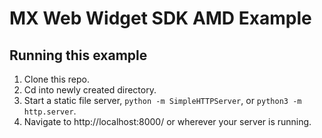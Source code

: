 # MX Web Widget SDK AMD Example

## Running this example

1. Clone this repo.
2. Cd into newly created directory.
3. Start a static file server, `python -m SimpleHTTPServer`, or `python3 -m http.server`.
4. Navigate to http://localhost:8000/ or wherever your server is running.
